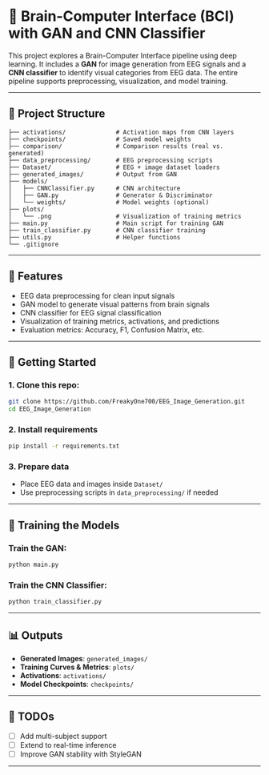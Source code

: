
# 🧠 Brain-Computer Interface (BCI) with GAN and CNN Classifier

This project explores a Brain-Computer Interface pipeline using deep learning. It includes a **GAN** for image generation from EEG signals and a **CNN classifier** to identify visual categories from EEG data. The entire pipeline supports preprocessing, visualization, and model training.

---

## 📁 Project Structure

```
├── activations/              # Activation maps from CNN layers
├── checkpoints/              # Saved model weights
├── comparison/               # Comparison results (real vs. generated)
├── data_preprocessing/       # EEG preprocessing scripts
├── Dataset/                  # EEG + image dataset loaders
├── generated_images/         # Output from GAN
├── models/
│   ├── CNNClassifier.py      # CNN architecture
│   ├── GAN.py                # Generator & Discriminator
│   └── weights/              # Model weights (optional)
├── plots/
│   └── .png                  # Visualization of training metrics
├── main.py                   # Main script for training GAN
├── train_classifier.py       # CNN classifier training
├── utils.py                  # Helper functions
└── .gitignore
```

---

## 🧪 Features

- EEG data preprocessing for clean input signals
- GAN model to generate visual patterns from brain signals
- CNN classifier for EEG signal classification
- Visualization of training metrics, activations, and predictions
- Evaluation metrics: Accuracy, F1, Confusion Matrix, etc.

---

## 🚀 Getting Started

### 1. Clone this repo:
```bash
git clone https://github.com/FreakyOne700/EEG_Image_Generation.git
cd EEG_Image_Generation
```

### 2. Install requirements
```bash
pip install -r requirements.txt
```

### 3. Prepare data
- Place EEG data and images inside `Dataset/`
- Use preprocessing scripts in `data_preprocessing/` if needed

---

## 🧠 Training the Models

### Train the GAN:
```bash
python main.py
```

### Train the CNN Classifier:
```bash
python train_classifier.py
```

---

## 📊 Outputs

- **Generated Images**: `generated_images/`
- **Training Curves & Metrics**: `plots/`
- **Activations**: `activations/`
- **Model Checkpoints**: `checkpoints/`

---

## 📌 TODOs

- [ ] Add multi-subject support
- [ ] Extend to real-time inference
- [ ] Improve GAN stability with StyleGAN

---
